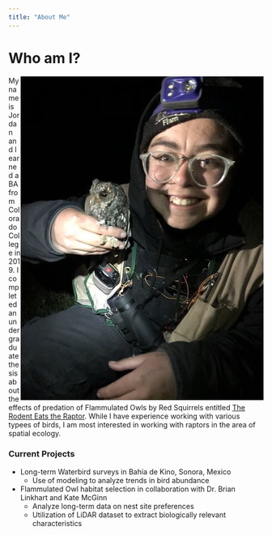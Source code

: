 ```yaml
---
title: "About Me"
---
```

# Who am I?

<img align="right" src="photos/flam.jpg">

My name is Jordan and I earned a BA from Colorado College in 2019. I completed an undergraduate thesis about the effects of predation of Flammulated Owls by Red Squirrels entitled [The Rodent Eats the Raptor](https://digitalccbeta.coloradocollege.edu/pid/coccc:31273 "My Thesis!"). While I have experience working with various typees of birds, I am most interested in working with raptors in the area of spatial ecology.

### Current Projects

* Long-term Waterbird surveys in Bahía de Kino, Sonora, Mexico
  * Use of modeling to analyze trends in bird abundance
* Flammulated Owl habitat selection in collaboration with Dr. Brian Linkhart and Kate McGinn
  * Analyze long-term data on nest site preferences
  * Utilization of LiDAR dataset to extract biologically relevant characteristics
